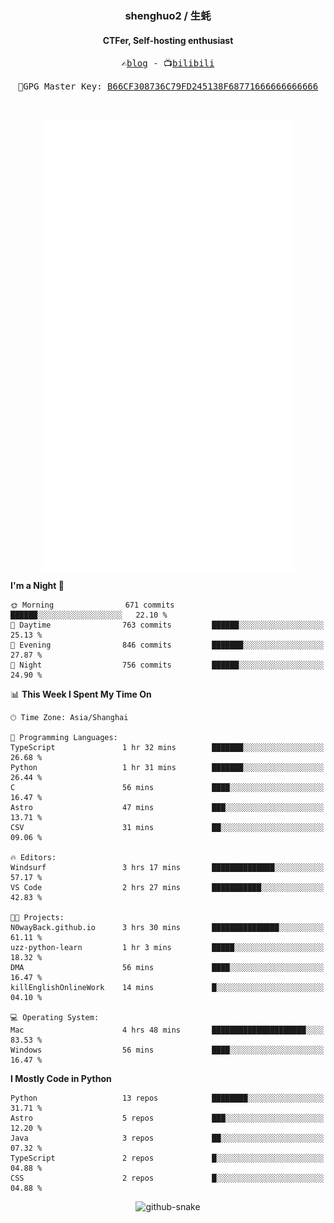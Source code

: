 <h3 align="center"> shenghuo2 / 生蚝 </h3>
<h4 align="center" >CTFer, Self-hosting enthusiast</h3>


<p align="center">
  <samp>
    ✍️<a href="https://blog.shenghuo2.top/">blog</a> -
    📺<a href="https://space.bilibili.com/85894935">bilibili</a>
  </samp>
</p>
<p align="center">
  <samp>
     🔐GPG Master Key: <a align="center" href="https://github.com/shenghuo2.gpg">B66CF308736C79FD245138F68771666666666666</a>
  </samp>
</p>
<br>
<p align="center">
  <a href="https://github.com/shenghuo2">
    <img width="400" align="top" src="https://github.com/shenghuo2/shenghuo2/blob/main/metrics.left.svg" />
  </a>
  <a href="https://github.com/shenghuo2">
    <img width="400" align="top" src="https://github.com/shenghuo2/shenghuo2/blob/main/metrics.right.svg" />
  </a>
</p>


<!--START_SECTION:waka-->
**I'm a Night 🦉** 

```text
🌞 Morning                671 commits         ██████░░░░░░░░░░░░░░░░░░░   22.10 % 
🌆 Daytime                763 commits         ██████░░░░░░░░░░░░░░░░░░░   25.13 % 
🌃 Evening                846 commits         ███████░░░░░░░░░░░░░░░░░░   27.87 % 
🌙 Night                  756 commits         ██████░░░░░░░░░░░░░░░░░░░   24.90 % 
```


📊 **This Week I Spent My Time On** 

```text
🕑︎ Time Zone: Asia/Shanghai

💬 Programming Languages: 
TypeScript               1 hr 32 mins        ███████░░░░░░░░░░░░░░░░░░   26.68 % 
Python                   1 hr 31 mins        ███████░░░░░░░░░░░░░░░░░░   26.44 % 
C                        56 mins             ████░░░░░░░░░░░░░░░░░░░░░   16.47 % 
Astro                    47 mins             ███░░░░░░░░░░░░░░░░░░░░░░   13.71 % 
CSV                      31 mins             ██░░░░░░░░░░░░░░░░░░░░░░░   09.06 % 

🔥 Editors: 
Windsurf                 3 hrs 17 mins       ██████████████░░░░░░░░░░░   57.17 % 
VS Code                  2 hrs 27 mins       ███████████░░░░░░░░░░░░░░   42.83 % 

🐱‍💻 Projects: 
N0wayBack.github.io      3 hrs 30 mins       ███████████████░░░░░░░░░░   61.11 % 
uzz-python-learn         1 hr 3 mins         █████░░░░░░░░░░░░░░░░░░░░   18.32 % 
DMA                      56 mins             ████░░░░░░░░░░░░░░░░░░░░░   16.47 % 
killEnglishOnlineWork    14 mins             █░░░░░░░░░░░░░░░░░░░░░░░░   04.10 % 

💻 Operating System: 
Mac                      4 hrs 48 mins       █████████████████████░░░░   83.53 % 
Windows                  56 mins             ████░░░░░░░░░░░░░░░░░░░░░   16.47 % 
```

**I Mostly Code in Python** 

```text
Python                   13 repos            ████████░░░░░░░░░░░░░░░░░   31.71 % 
Astro                    5 repos             ███░░░░░░░░░░░░░░░░░░░░░░   12.20 % 
Java                     3 repos             ██░░░░░░░░░░░░░░░░░░░░░░░   07.32 % 
TypeScript               2 repos             █░░░░░░░░░░░░░░░░░░░░░░░░   04.88 % 
CSS                      2 repos             █░░░░░░░░░░░░░░░░░░░░░░░░   04.88 % 
```




<!--END_SECTION:waka-->


<div align="center">
  <picture>
    <source media="(prefers-color-scheme: dark)" srcset="https://gist.githubusercontent.com/shenghuo2/bfce20b14ab0484cef03bae6e60e0b3a/raw/github-snake-dark.svg" />
    <source media="(prefers-color-scheme: light)" srcset="https://gist.githubusercontent.com/shenghuo2/bfce20b14ab0484cef03bae6e60e0b3a/raw/github-snake.svg" />
    <img alt="github-snake" src="https://gist.githubusercontent.com/shenghuo2/bfce20b14ab0484cef03bae6e60e0b3a/raw/github-snake.svg" />
  </picture>
</div>

<!--
**shenghuo2/shenghuo2** is a ✨ _special_ ✨ repository because its `README.md` (this file) appears on your GitHub profile.

Here are some ideas to get you started:

- 🔭 I’m currently working on ...
- 🌱 I’m currently learning ...
- 👯 I’m looking to collaborate on ...
- 🤔 I’m looking for help with ...
- 💬 Ask me about ...
- 📫 How to reach me: ...
- 😄 Pronouns: ...
- ⚡ Fun fact: ...
-->
